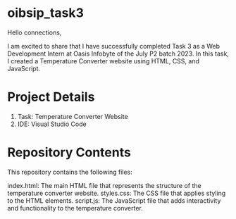 # oibsip_task3

Hello connections,

I am excited to share that I have successfully completed Task 3 as a Web Development Intern at Oasis Infobyte of the July P2 batch 2023. In this task, I created a Temperature Converter website using HTML, CSS, and JavaScript.

# Project Details
1. Task: Temperature Converter Website
2. IDE: Visual Studio Code

# Repository Contents
This repository contains the following files:

index.html: The main HTML file that represents the structure of the temperature converter website.
styles.css: The CSS file that applies styling to the HTML elements.
script.js: The JavaScript file that adds interactivity and functionality to the temperature converter.
